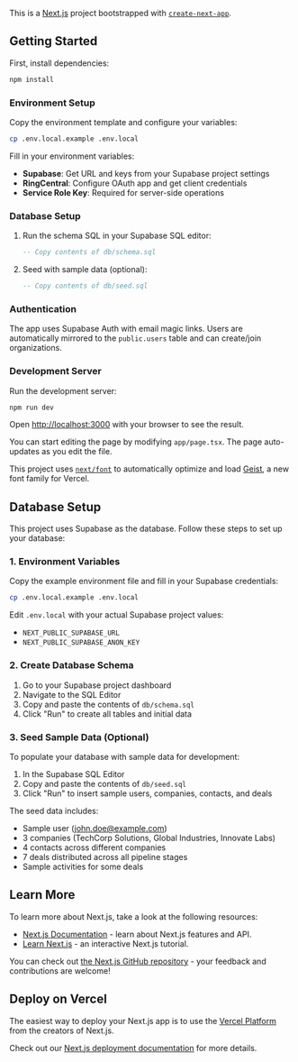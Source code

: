 This is a [Next.js](https://nextjs.org) project bootstrapped with [`create-next-app`](https://nextjs.org/docs/app/api-reference/cli/create-next-app).

## Getting Started

First, install dependencies:

```bash
npm install
```

### Environment Setup

Copy the environment template and configure your variables:

```bash
cp .env.local.example .env.local
```

Fill in your environment variables:
- **Supabase**: Get URL and keys from your Supabase project settings
- **RingCentral**: Configure OAuth app and get client credentials
- **Service Role Key**: Required for server-side operations

### Database Setup

1. Run the schema SQL in your Supabase SQL editor:
   ```sql
   -- Copy contents of db/schema.sql
   ```

2. Seed with sample data (optional):
   ```sql
   -- Copy contents of db/seed.sql
   ```

### Authentication

The app uses Supabase Auth with email magic links. Users are automatically mirrored to the `public.users` table and can create/join organizations.

### Development Server

Run the development server:

```bash
npm run dev
```

Open [http://localhost:3000](http://localhost:3000) with your browser to see the result.

You can start editing the page by modifying `app/page.tsx`. The page auto-updates as you edit the file.

This project uses [`next/font`](https://nextjs.org/docs/app/building-your-application/optimizing/fonts) to automatically optimize and load [Geist](https://vercel.com/font), a new font family for Vercel.

## Database Setup

This project uses Supabase as the database. Follow these steps to set up your database:

### 1. Environment Variables

Copy the example environment file and fill in your Supabase credentials:

```bash
cp .env.local.example .env.local
```

Edit `.env.local` with your actual Supabase project values:
- `NEXT_PUBLIC_SUPABASE_URL`
- `NEXT_PUBLIC_SUPABASE_ANON_KEY`

### 2. Create Database Schema

1. Go to your Supabase project dashboard
2. Navigate to the SQL Editor
3. Copy and paste the contents of `db/schema.sql`
4. Click "Run" to create all tables and initial data

### 3. Seed Sample Data (Optional)

To populate your database with sample data for development:

1. In the Supabase SQL Editor
2. Copy and paste the contents of `db/seed.sql`
3. Click "Run" to insert sample users, companies, contacts, and deals

The seed data includes:
- Sample user (john.doe@example.com)
- 3 companies (TechCorp Solutions, Global Industries, Innovate Labs)
- 4 contacts across different companies
- 7 deals distributed across all pipeline stages
- Sample activities for some deals

## Learn More

To learn more about Next.js, take a look at the following resources:

- [Next.js Documentation](https://nextjs.org/docs) - learn about Next.js features and API.
- [Learn Next.js](https://nextjs.org/learn) - an interactive Next.js tutorial.

You can check out [the Next.js GitHub repository](https://github.com/vercel/next.js) - your feedback and contributions are welcome!

## Deploy on Vercel

The easiest way to deploy your Next.js app is to use the [Vercel Platform](https://vercel.com/new?utm_medium=default-template&filter=next.js&utm_source=create-next-app&utm_campaign=create-next-app-readme) from the creators of Next.js.

Check out our [Next.js deployment documentation](https://nextjs.org/docs/app/building-your-application/deploying) for more details.
